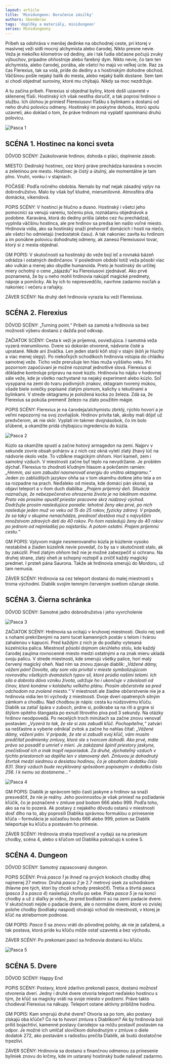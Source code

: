 ```yaml
---
layout: article
title: 'Minidungeon: Doručenie zásilky'
authors: Skenderax
tags: 'doplňky a materiály, minidungeon'
series: Minidungeony
---
```


Príbeh sa odohráva v menšej dedinke na obchodnej ceste, pri ktorej v masívnej veži sídli mocný alchymista alebo čarodej. Nikto presne nevie. Veža je niekoľko kilometrov od dediny, ale i tak ľudia občasne počujú zvuky výbuchov, prípadne ohňostroje alebo farebný dym. Nikto nevie, čo tam ten alchymista, alebo čarodej, porába, ale všetci ho majú vo veľkej úcte. Raz za čas Flerexius, tak sa volá, príde do dediny a s hostinským dohodne obchod. Väčšinou pošle nejaký balík do mesta, alebo nejaký balík dostane. Sem tam si chodí objednať suroviny, ktoré mu chýbajú. Nikdy sa moc nezdržuje.

A tu začína príbeh. Flerexius si objednal byliny, ktoré došli uzavreté v sklenenej fľaši. Hostinský ich však nestíha doručiť, a tak poprosí hrdinov o službu. Ich úlohou je priniesť Flerexiusovi fľašku s bylinkami a dostanú od neho druhú polovicu odmeny. Hostinský im poskytne dohodu, ktorú spolu uzavreli, ako doklad o tom, že práve hrdinom má vyplatiť spomínanú druhú polovicu.

![Pasca 1](pasca1-opt.jpg)

## SCÉNA 1. Hostinec na konci sveta

DÔVOD SCÉNY: Zaúkolovanie hrdinov, dohoda o pláci, doplnenie zásob.

MIESTO: Dedinský hostinec, cez ktorý práve prechádza karavána s ovocím a zeleninou pre mesto. Hostinec je čistý a útulný, ale momentálne je tam plno. Vnutri, vonku i v stajniach.

POČASIE: Podľa ročného obdobia. Nemalo by mať nejak zásadný vplyv na dobrodružstvo. Malo by však byť kludné, mierumilovné. Atmosféra dňa domácka, víkendová.

POPIS SCÉNY: V hostinci je hlučno a dusno. Hostinský i všetci jeho pomocníci sa venujú vareniu, točeniu piva, roznášaniu objednávok a podobne. Karavána, ktorá do dediny prišla (alebo cez ňu prechádza), vyplnila väčšinu hostinca, ale pre hrdinov sa predsa len našlo voľné miesto. Hrdinovia vidia, ako sa hostinský snaží prehovoriť domácich i hostí na niečo, ale všetci ho odmietajú (nedostatok času). A tak nakoniec zavíta ku hrdinom a im ponúkne polovicu dohodnutej odmeny, ak zanesú Flerexiusovi tovar, ktorý si z mesta objednal.

GM POPIS: V skutočnosti sa hostinský do veže bojí ísť a rovnaká bázeň odrádza i ostatných dedinčanov. V poslednom období totiž veža pôsobí viac ako vulkán a menej ako obydlie humanoida. Preto je hostinský do určitej miery ochotný o cene „zájazdu“ ku Flerexiusovi zjednávať. Ako prvé poznamená, že by u neho mohli hrdinovia nakúpiť magické predmety, nápoje a pomôcky. Ak by ich to nepresvedčilo, navrhne zadarmo nocľah a nakoniec i večeru a raňajky.

ZÁVER SCÉNY: Na druhý deň hrdinovia vyrazia ku veži Flerexiusa.

## SCÉNA 2. Flerexius

DÔVOD SCÉNY: „Turning point.“ Príbeh sa zamotá a hrdinovia sa bez možnosti výberu dostanú z dažďa pod odkvap.

ZAČIATOK SCÉNY: Cesta k veži je príjemná, osviežujúca. I samotná veža vyzerá mierumilovno. Dvere sú dokorán otvorené, nádvorie čisté a upratané. Nikde ani živáčka. Len jeden starší kôň stojí v stajni (kôň je hluchý a viac menej slepý). Po niekoľkých schodíkoch hrdinovia vstúpia do chládku samotnej veže. Ticho veže prerušuje len hlas muža vyššieho veku. Pri pozornom započúvaní je možné rozoznať jednotlivé slová. Flerexius si dôkladne kontroluje prípravu na nové kúzlo. Hrdinovia ho nájdu v hodovnej sále veže, kde je všetko nachystané na nejaký experiment alebo kúzlo. Soľ vysypaná na zemi do tvaru podivných znakov, oktagram tvorený múkou, všade biele sviečky popísané zlatým písmom, kalichy s tekutinami a bylinkami. V strede oktagramu je položená kocka zo železa. Zdá sa, že Flerexius sa pokúša premeniť železo na zlato použitím mágie.

POPIS SCÉNY: Flerexius je na čarodeja/alchymistu zbrklý, rýchlo hovorí a je veľmi nepozorný na svoj zovňajšok. Hrdinov privíta tak, akoby mali dôjsť už predvčerom, ak nie skôr. Vyplatí im takmer dvojnásobok, čo im bolo sľúbené, a okamžite pridá chýbajúcu ingredenciu do kúzla.

![Pasca 2](pasca2-opt.jpg)

Kúzlo sa okamžite spustí a začne hotový armagedon na zemi. Najprv v sekunde zovrie obsah pohárov a z nich cez okná vyletí zlatý žhavý lúč na nádvorie okolo veže. To vzbĺkne magickým ohňom. Horí kameň, zem i samotný vzduch. V miestnosti začne byť teplo na nevydržanie. Je problém dýchať. Flerexius to zhodnotí kľudným hlasom a pokrčením ramien: _„Hmmm, asi som zabudol nasmerovať energiu do vnôtra oktagramu.“_ Jeden zo zablúdilých jazykov ohňa sa v tom okamihu dotkne jeho tela a on sa roz­padne na prach. Neďaleko od miesta, kde domáci pán skonal, sa objaví teleport a v ňom duch diablika: _„Prajem príjemný deň. Situácia naznačuje, že nebezpečenstvo ohrozenia života je na lokálnom maxime. Preto vás prosíme opustiť priestor pracovne skrz núdzový východ. Dodržujte prosím nasledujúce poradie: tehotné ženy ako prvé, po nich nasleduje jeden muž vo veku od 15 do 25 rokov, fyzicky zdravý. V prípade, že sa taký v skupine nenachádza, prednosť dostáva muž s najvyšším množstvom zdravých detí do 40 rokov. Po ňom nasledujú ženy do 40 rokov po jednom od najmladšej po najstaršiu. A potom ostatní. Prajem príjemnú cestu.“_

GM POPIS: Vplyvom mágie nesmerovaného kúzla je kúzlenie vysoko nestabilné a žiaden kúzelník nevie povedať, čo by sa v skutočnosti stalo, ak by zakúzlil. Pred zlatým ohňom tiež nie je možné zabezpečiť si ochranu. Na druhej strane, zlatý oheň je schopný roztopiť a zničiť každý magický predmet. I prsteň pána Saurona. Takže ak hrdinovia smerujú do Mordoru, už tam nemusia.

ZÁVER SCÉNY: Hrdinovia sa cez teleport dostanú do malej miestnosti s troma východmi. Diablik svojim temným červeným svetlom ožaruje okolie.

## SCÉNA 3. Čierna schránka

DÔVOD SCÉNY: Samotné jadro dobrodružstva i jeho vyvrcholenie

![Pasca 3](pasca3-opt.jpg)

ZAČIATOK SCÉNY: Hrdinovia sa ocitajú v kruhovej miestnosti. Okolo nej sedí s nohami prekríženými na zemi tucet kamenných postáv s telom i tvárou zahalenou v kapucni. Pred každým z nich je do podlahy vytesaná kúzelnícka palica. Miestnosť pôsobí dojmom okrúhleho stolu, kde každý čarodej zaujíma rovnocenné miesto medzi ostatnými a na znak mieru ukladá svoju palicu. V strede miestnosti, kde smerujú všetky palice, horí malý červený magický oheň. Nad ním sa znovu zjavuje diablik: _„Vážené dámy, vážení páni! Dovolte, aby som vás privítal v mieste symbolizujúcom rovnováhu všetkých dvanástich typov síl, ktoré prúdia našimi telami. Ich sila a dobrota dáva vzniku života, udržuje ho i ukončuje v závislosti od činov, ktoré konáme v kolobehu veľkého plánu. Prosím občerstvite sa pred odchodom na zvolené miesto.“_ V miestnosti ale žiadne občerstvenie nie je a hrdinovia vidia len tri východy z miestnosti. Dvoje dverí opatrených silným zámkom a chodbu. Nad chodbou je nápis: cesta ku núdzovému kľúču. Diablik sa zatiaľ špára v zuboch, prdne si, poškrabe sa na riti a grgne si štýlom opitého štangasta po exnutí litrového piva pod 3 sekundy. Na otázky hrdinov neodpovedá. Po necelých troch minútach sa začne znovu venovať postavám: _„Vyzerá to tak, že ste si zas zabudli kľúč. Pochopiteľne,“_ zatvári sa nešťastne a vyberie odnikiaľ zvitok a začne ho nahlas čítať: _„Vážené dámy, vážení páni. V prípade, že ste si zabudli svoj kľúč, vám musím predčítať podmienky zmluvy, ktoré ste s tvorcom dohodli. Ako prvé, máte právo sa posadiť a umrieť v mieri. Je zakázané špiniť priestory jaskyne, znečisťovať ich a inak tropiť neporiadok. Za druhé, dýchateľný vzduch v týchto priestoroch sa dopĺňa len v stanovený deň. Zmluvou je dohodnutý štvrtok medzi siedmou a desiatou hodinou, čo je obsahom dodatku číslo 831. Starý vzduch bude recyklovaný spôsobom popísaným v dodatku číslo 256. I k nemu sa dostaneme...“_

![Pasca 4](pasca4-opt.jpg)

GM POPIS: Diablik je správcom tejto časti jaskyne a hrdinov sa snaží presvedčiť, že nie je reálny. Jeho povinnosťou je však priniesť na požiadanie kľúčik, čo je poznačené v zmluve pod bodom 666 alebo 999. Podľa toho, ako sa na to pozerá. Ak postavy z nejakého dôvodu ostanú v miestnosti dosť dlho na to, aby poprosili Diablika správnou formuklou o prinesenie kľúča – formulácia je súčasťou bodu 666 alebo 999, potom sa Diablik teleportuje ku kľúču a postavám ho prinesie.

ZÁVER SCÉNY: Hrdinovia stratia trpezlivosť a vydajú sa na prieskum chodby, scéna 4, alebo s kľúčom od Diablika pokračujú k scéne 5.

## SCÉNA 4. Dungeon

DÔVOD SCÉNY: Samotný zapascovaný dungeon.

POPIS SCÉNY: Prvá _pasca 1_ je ihneď na prvých krokoch chodby dlhej najmenej 27 metrov. Druhá _pasca 2_ je 2.7 metrový úsek za schodiskom (hlavne pre tých, ktorí by chceli schody preskočiť). Tretia a štvrtá pasca (_pasca 3_ a _pasca 4_) nasledujú chvíľu po sebe. Piata _pasca 5_ je na konci chodby a už z diaľky je vidno, že pred bodliakmi sú na zemi padacie dvere. V skutočnosti nejde o padacie dvere, ale o normálne dvere, ktoré vo zvislej polohe chodby (bodliaky naspod) otvárajú vchod do miestnosti, v ktorej je kľúč na striebornom podnose.

GM POPIS: _Pasca 5_ sa znovu vráti do pôvodnej polohy, ak nie je zaťažená, a tak postava, ktorá príde ku kľúču môže ostať uzavretá a bez východu.

ZÁVER SCÉNY: Po prekonaní pascí sa hrdinovia dostanú ku kľúču.

![Pasca 5](pasce5-opt.jpg)

## SCÉNA 5. Dvere

DÔVOD SCÉNY: Happy End

POPIS SCÉNY: Postavy, ktoré zdarlivo prekonali pasce, dostanú možnosť otvorenia dverí. Jedny i druhé dvere otvoria teleport neďaleko hostincu s tým, že kľúč sa magicky vráti na svoje miesto v podzemí. Práve takto chodieval Flerexius na nákupy. Teleport ostane aktívny približne hodinu.

GM POPIS: Kam smerujú druhé dvere? Otvoria sa po tom, ako postavy získajú oba kľúče? Čo na to hovorí zmluva s Diablikom? Ak by hrdinovia boli príliš bojachtiví, kamenné postavy čarodejov sa môžu postaviť postavám na odpor. Je možné ich umlčať slovíčkom dohodnutým v zmluve o diele dodatok 272, ako postavám s radosťou prečíta Diablik, ak budú dostatočne trpezliví.

ZÁVER SCÉNY: Hrdinovia sa dostanú s finančnou odmenou za prinesenie byliniek znovu do krčmy, kde im ustaraný hostinský bude nalievať zadarmo.
